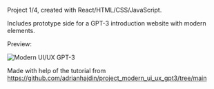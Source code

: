 Project 1/4, created with React/HTML/CSS/JavaScript. 

Includes prototype side for a GPT-3 introduction website with modern elements.

Preview:

![Modern UI/UX GPT-3](https://i.ibb.co/TR5LW9z/image.png)

Made with help of the tutorial from https://github.com/adrianhajdin/project_modern_ui_ux_gpt3/tree/main

